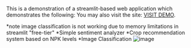 This is a demonstration of a streamlit-based web application which demonstrates the following:
You may also visit the site: [VISIT DEMO](https://iteqmtproject.streamlit.app).


*note image classification is not working due to memory limitations in streamlit "free-tier"
*Simple sentiment analyzer
*Crop recommendation system based on NPK levels
*Image Classification
![image](https://github.com/koalatech/streamlit_web_app/assets/9511244/94c6d9f5-69f8-43b5-b98a-a8af973d5a77)
